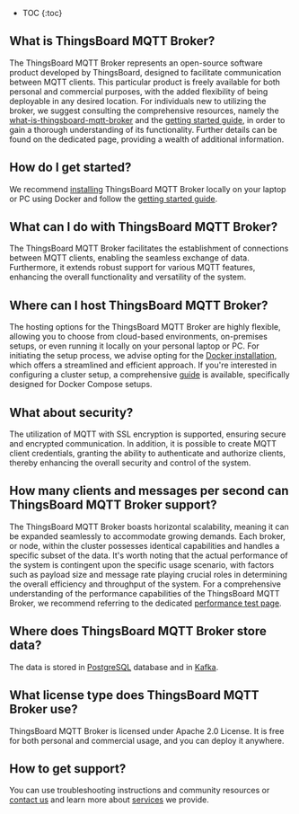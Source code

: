 * TOC
{:toc}


## What is ThingsBoard MQTT Broker?

The ThingsBoard MQTT Broker represents an open-source software product developed by ThingsBoard, designed to facilitate communication between MQTT clients. 
This particular product is freely available for both personal and commercial purposes, with the added flexibility of being deployable in any desired location. 
For individuals new to utilizing the broker, we suggest consulting the comprehensive resources, namely the
[what-is-thingsboard-mqtt-broker](/docs/mqtt-broker/getting-started-guides/what-is-thingsboard-mqtt-broker/) and the
[getting started guide](/docs/mqtt-broker/getting-started/), in order to gain a thorough understanding of its functionality. 
Further details can be found on the dedicated page, providing a wealth of additional information.

## How do I get started?

We recommend [installing](/docs/mqtt-broker/install/installation-options/) ThingsBoard MQTT Broker locally on your laptop or PC using Docker
and follow the [getting started guide](/docs/mqtt-broker/getting-started/).

## What can I do with ThingsBoard MQTT Broker?

The ThingsBoard MQTT Broker facilitates the establishment of connections between MQTT clients, enabling the seamless exchange of data. 
Furthermore, it extends robust support for various MQTT features, enhancing the overall functionality and versatility of the system.

## Where can I host ThingsBoard MQTT Broker?

The hosting options for the ThingsBoard MQTT Broker are highly flexible, allowing you to choose from cloud-based environments, on-premises setups, 
or even running it locally on your personal laptop or PC.
For initiating the setup process, we advise opting for the [Docker installation](/docs/mqtt-broker/install/docker/), which offers a streamlined and efficient approach. 
If you're interested in configuring a cluster setup, a comprehensive [guide](/docs/mqtt-broker/install/cluster/docker-compose-setup/) is available, specifically designed for Docker Compose setups.

## What about security?

The utilization of MQTT with SSL encryption is supported, ensuring secure and encrypted communication. 
In addition, it is possible to create MQTT client credentials, granting the ability to authenticate and authorize clients, 
thereby enhancing the overall security and control of the system.

## How many clients and messages per second can ThingsBoard MQTT Broker support?

The ThingsBoard MQTT Broker boasts horizontal scalability, meaning it can be expanded seamlessly to accommodate growing demands. 
Each broker, or node, within the cluster possesses identical capabilities and handles a specific subset of the data. 
It's worth noting that the actual performance of the system is contingent upon the specific usage scenario, 
with factors such as payload size and message rate playing crucial roles in determining the overall efficiency and throughput of the system.
For a comprehensive understanding of the performance capabilities of the ThingsBoard MQTT Broker, we recommend referring to the dedicated 
[performance test page](/docs/mqtt-broker/reference/performance-tests/).
  
## Where does ThingsBoard MQTT Broker store data?

The data is stored in [PostgreSQL](https://www.postgresql.org/) database and in [Kafka](https://kafka.apache.org/).

## What license type does ThingsBoard MQTT Broker use?

ThingsBoard MQTT Broker is licensed under Apache 2.0 License. It is free for both personal and commercial usage, and you can deploy it anywhere.
 
## How to get support?

You can use troubleshooting instructions and community resources or [contact us](/docs/contact-us) and learn more about [services](/docs/services/) we provide.
